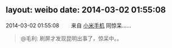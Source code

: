 layout: weibo
date: 2014-03-02 01:55:08
---
2014-03-02 01:55:08  &nbsp;&nbsp;&nbsp;&nbsp;&nbsp;&nbsp; 来自 <a href="http://app.weibo.com/t/feed/22zMnn" rel="nofollow">小米手机</a>
同惊呆……
>  @毛利: 刷屏才发现昆明出事了，惊呆中。。 ​​​
